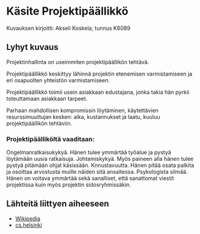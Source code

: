 # Käsite Projektipäällikkö

Kuvauksen kirjoitti: Akseli Koskela, tunnus K6089

## Lyhyt kuvaus

Projektinhallinta on useimmiten projektipäällikön tehtävä.

Projektipäällikkö keskittyy lähinnä projektin etenemisen varmistamiseen ja eri osapuolten yhteistön varmistamiseen.

Projektipäällikkö toimii usein asiakkaan edustajana, jonka takia hän pyrkii toteuttamaan asiakkaan tarpeet.

Parhaan mahdollisen kompromissin löytäminen, käytettävien  resurssimuuttujan kesken: aika, kustannukset ja laatu, kuuluu projektipäällikön tehtäviin.


### Projektipäälliköltä vaaditaan:

Ongelmanratkaisukykyä. Hänen tulee ymmärtää työalue ja pystyä löytämään uusia ratkaisuja.
Johtamiskykyä. Myös paineen alla hänen tulee pystyä pitämään ohjat käsissään.
Knnustavuutta. Hänen pitää osata palkita ja osoittaa arvostusta muille näiden sitä ansaitessa.
Psykologista silmää. Hänen on voitava ymmärtää sekä sanalliset, että sanattomat viestit projektissa kuin myös projektin sidosryhmissäkin.


## Lähteitä liittyen aiheeseen

* [Wikipedia](https://fi.wikipedia.org/wiki/Projektinhallinta)
* [cs.helsinki](https://www.cs.helsinki.fi/u/taina/ohjelmistotuotanto/luennot/k00/hallinta/kaikki.html) 
